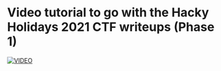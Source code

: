 # Video tutorial to go with the Hacky Holidays 2021 CTF writeups (Phase 1)
[![VIDEO](https://img.youtube.com/vi/hY446_xs-DE/0.jpg)](https://youtu.be/hY446_xs-DE "Hacky Holidays 2021 Phase 1")